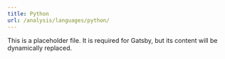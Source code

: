 ```yaml
---
title: Python
url: /analysis/languages/python/
---
```


This is a placeholder file. It is required for Gatsby, but its content will be dynamically replaced.
